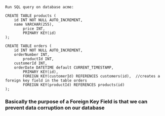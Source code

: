 <p><code>Run SQL query on database acme:</p></code>
<p><code>CREATE TABLE products (
	id INT NOT NULL AUTO_INCREMENT,
	name VARCHAR(255),
    	price INT,
    	PRIMARY KEY(id)
);</p></code>

<p><code>CREATE TABLE orders (
	id INT NOT NULL AUTO_INCREMENT,
	orderNumber INT,
    	productId INT,
	customerId INT,
	orderDate DATETIME default CURRENT_TIMESTAMP,
    	PRIMARY KEY(id),
    	FOREIGN KEY(customerId) REFERENCES customers(id),  //creates a foreign key field in the table orders
    	FOREIGN KEY(productId) REFERENCES products(id)
);</p></code>


### Basically the purpose of a Foreign Key Field is that we can prevent data corruption on our database
